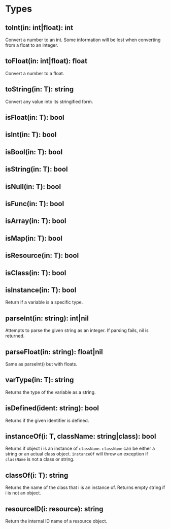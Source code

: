 # Types

## toInt(in: int|float): int

Convert a number to an int. Some information will be lost when converting from a float to an integer.

## toFloat(in: int|float): float

Convert a number to a float.

## toString(in: T): string

Convert any value into its stringified form.

## isFloat(in: T): bool
## isInt(in: T): bool
## isBool(in: T): bool
## isString(in: T): bool
## isNull(in: T): bool
## isFunc(in: T): bool
## isArray(in: T): bool
## isMap(in: T): bool
## isResource(in: T): bool
## isClass(in: T): bool
## isInstance(in: T): bool

Return if a variable is a specific type.

## parseInt(in: string): int|nil

Attempts to parse the given string as an integer. If parsing fails, nil is returned.

## parseFloat(in: string): float|nil

Same as parseInt() but with floats.

## varType(in: T): string

Returns the type of the variable as a string.

## isDefined(ident: string): bool

Returns if the given identifier is defined.

## instanceOf(i: T, className: string|class): bool

Returns if object i is an instance of `className`. `className` can be either a string or an actual class object.
`instanceOf` will throw an exception if `className` is not a class or string.

## classOf(i: T): string

Returns the name of the class that i is an instance of. Returns empty string if i is not an object.

## resourceID(i: resource): string

Return the internal ID name of a resource object.
